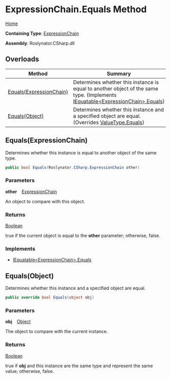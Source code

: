 # ExpressionChain\.Equals Method

[Home](../../../../README.md)

**Containing Type**: [ExpressionChain](../README.md)

**Assembly**: Roslynator\.CSharp\.dll

## Overloads

| Method | Summary |
| ------ | ------- |
| [Equals(ExpressionChain)](#3497933564) | Determines whether this instance is equal to another object of the same type\. \(Implements [IEquatable\<ExpressionChain\>.Equals](https://docs.microsoft.com/en-us/dotnet/api/system.iequatable-1.equals)\) |
| [Equals(Object)](#3026618345) | Determines whether this instance and a specified object are equal\. \(Overrides [ValueType.Equals](https://docs.microsoft.com/en-us/dotnet/api/system.valuetype.equals)\) |

<a id="3497933564"></a>

## Equals\(ExpressionChain\) 

  
Determines whether this instance is equal to another object of the same type\.

```csharp
public bool Equals(Roslynator.CSharp.ExpressionChain other)
```

### Parameters

**other** &ensp; [ExpressionChain](../README.md)

An object to compare with this object\.

### Returns

[Boolean](https://docs.microsoft.com/en-us/dotnet/api/system.boolean)

true if the current object is equal to the **other** parameter; otherwise, false\.

### Implements

* [IEquatable\<ExpressionChain\>.Equals](https://docs.microsoft.com/en-us/dotnet/api/system.iequatable-1.equals)
<a id="3026618345"></a>

## Equals\(Object\) 

  
Determines whether this instance and a specified object are equal\.

```csharp
public override bool Equals(object obj)
```

### Parameters

**obj** &ensp; [Object](https://docs.microsoft.com/en-us/dotnet/api/system.object)

The object to compare with the current instance\. 

### Returns

[Boolean](https://docs.microsoft.com/en-us/dotnet/api/system.boolean)

true if **obj** and this instance are the same type and represent the same value; otherwise, false\. 